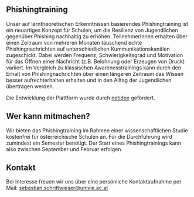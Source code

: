 ## Phishingtraining

Unser auf lerntheoretischen Erkenntnissen basierendes Phishingtraining ist ein neuartiges Konzept für Schulen, um die Resilienz von Jugendlichen gegenüber Phishing nachhaltig zu erhöhen. TeilnehmerInnen erhalten über einen Zeitraum von mehreren Monaten täuschend echte Phishingnachrichten auf unterschiedlichen Kummunikationskanälen zugeschickt. Dabei werden Frequenz, Schwierigkeitsgrad und Motivation für das Öffnen einer Nachricht (z.B. Belohnung oder Erzeugen von Druck) variiert. Im Vergleich zu klassischen Awarenesstrainings kann durch den Erhalt von Phishingnachrichten über einen längeren Zeitraum das Wissen besser aufrechterhalten erhalten und in den Alltag der Jugendlichen übertragen werden.

Die Entwicklung der Plattform wurde durch [netidee](https://www.netidee.at) gefördert. 

## Wer kann mitmachen?
Wir bieten das Phishingtraining im Rahmen einer wissenschaftlichen Studie kostenfrei für österreichische Schulen an. Für die Durchführung wird zumindest ein Semester benötigt. Der Start eines Phishingtrainings kann also zwischen September und Februar erfolgen.

## Kontakt
Bei Interesse freuen wir uns über eine persönliche Kontaktaufnahme per Mail: [sebastian.schrittwieser@univie.ac.at](mailto:sebastian.schrittwieser@univie.ac.at)

